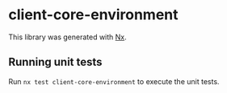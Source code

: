 # client-core-environment

This library was generated with [Nx](https://nx.dev).

## Running unit tests

Run `nx test client-core-environment` to execute the unit tests.
